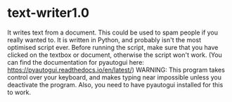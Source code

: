 # text-writer1.0
It writes text from a document. This could be used to
spam people if you really wanted to. It is written in 
Python, and probably isn't the most optimised script 
ever. Before running the script, make sure that you
have clicked on the textbox or document, otherwise
the script won't work.
(You can find the documentation for pyautogui here: https://pyautogui.readthedocs.io/en/latest/) WARNING: This
program takes control over your keyboard, and makes typing
near impossible unless you deactivate the program. Also,
you need to have pyautogui installed for this to work.
